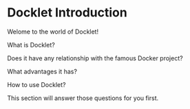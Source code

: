 # Docklet Introduction #

Welome to the world of Docklet!

What is Docklet?

Does it have any relationship with the famous Docker project?

What advantages it has?

How to use Docklet?

This section will answer those questions for you first.

